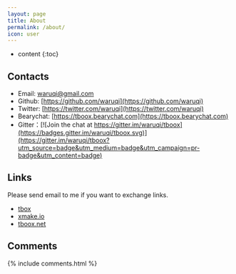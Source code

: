 ```yaml
---
layout: page
title: About
permalink: /about/
icon: user
---
```


* content
{:toc}

## Contacts

* Email: [waruqi@gmail.com](waruqi@gmail.com)
* Github: [https://github.com/waruqi](https://github.com/waruqi)
* Twitter: [https://twitter.com/waruqi](https://twitter.com/waruqi)
* Bearychat: [https://tboox.bearychat.com](https://tboox.bearychat.com)
* Gitter：[![Join the chat at https://gitter.im/waruqi/tboox](https://badges.gitter.im/waruqi/tboox.svg)](https://gitter.im/waruqi/tboox?utm_source=badge&utm_medium=badge&utm_campaign=pr-badge&utm_content=badge)

## Links

Please send email to me if you want to exchange links.

* [tbox](http://github.com/waruqi/tbox)
* [xmake.io](http://www.xmake.io)
* [tboox.net](http://www.tboox.net)

## Comments

{% include comments.html %}
